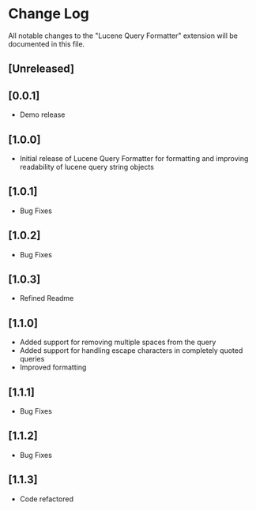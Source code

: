 # Change Log
All notable changes to the "Lucene Query Formatter" extension will be documented in this file.

## [Unreleased]

## [0.0.1]
- Demo release

## [1.0.0]
- Initial release of Lucene Query Formatter for formatting and improving readability of lucene query string objects

## [1.0.1]
- Bug Fixes

## [1.0.2]
- Bug Fixes

## [1.0.3]
- Refined Readme

## [1.1.0]
- Added support for removing multiple spaces from the query
- Added support for handling escape characters in completely quoted queries
- Improved formatting

## [1.1.1]
- Bug Fixes

## [1.1.2]
- Bug Fixes

## [1.1.3]
- Code refactored